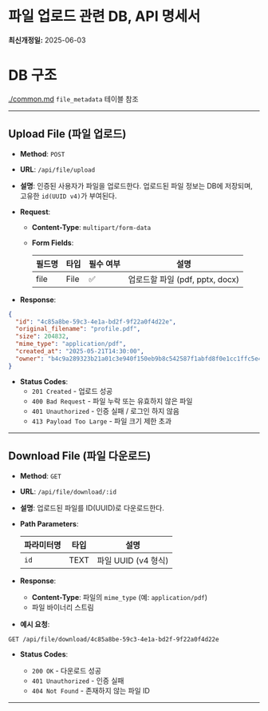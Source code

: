 # 파일 업로드 관련 DB, API 명세서
**최신개정일:** 2025-06-03

# DB 구조

[./common.md](./common.md) `file_metadata` 테이블 참조 

---

## Upload File (파일 업로드)

* **Method**: `POST`
* **URL**: `/api/file/upload`
* **설명**: 인증된 사용자가 파일을 업로드한다. 업로드된 파일 정보는 DB에 저장되며, 고유한 `id(UUID v4)`가 부여된다.

* **Request**:
  * **Content-Type**: `multipart/form-data`
  * **Form Fields**:

    | 필드명  | 타입   | 필수 여부 | 설명                    |
    | ---- | ---- | ----- | --------------------- |
    | file | File | ✅     | 업로드할 파일 (pdf, pptx, docx) |

* **Response**:

```json
{
  "id": "4c85a8be-59c3-4e1a-bd2f-9f22a0f4d22e",
  "original_filename": "profile.pdf",
  "size": 204832,
  "mime_type": "application/pdf",
  "created_at": "2025-05-21T14:30:00",
  "owner": "b4c9a289323b21a01c3e940f150eb9b8c542587f1abfd8f0e1cc1ffc5e475514",
}
```

* **Status Codes**:
  * `201 Created` - 업로드 성공
  * `400 Bad Request` - 파일 누락 또는 유효하지 않은 파일
  * `401 Unauthorized` - 인증 실패 / 로그인 하지 않음
  * `413 Payload Too Large` - 파일 크기 제한 초과

---

## Download File (파일 다운로드)

* **Method**: `GET`
* **URL**: `/api/file/download/:id`
* **설명**: 업로드된 파일를 ID(UUID)로 다운로드한다.

* **Path Parameters**:

  | 파라미터명 | 타입   | 설명               |
  | ----- | ---- | ---------------- |
  | `id`  | TEXT | 파일 UUID (v4 형식) |

* **Response**:
  * **Content-Type**: 파일의 `mime_type` (예: `application/pdf`)
  * 파일 바이너리 스트림

* **예시 요청**:

```http
GET /api/file/download/4c85a8be-59c3-4e1a-bd2f-9f22a0f4d22e
```


* **Status Codes**:

  * `200 OK` - 다운로드 성공
  * `401 Unauthorized` - 인증 실패
  * `404 Not Found` - 존재하지 않는 파일 ID

---

